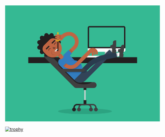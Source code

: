 ![Image alt](https://github.com/Askar312/Askar312/blob/main/5eKX.gif)

[![trophy](https://github-profile-trophy.vercel.app/?username=ryo-ma&theme=onedark)](https://github.com/ryo-ma/github-profile-trophy)
